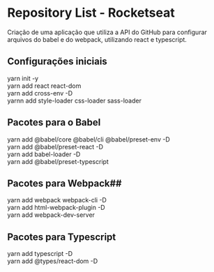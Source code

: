 # Repository List - Rocketseat

Criação de uma aplicação que utiliza a API do GitHub para configurar arquivos do babel e do webpack, utilizando react e typescript. 

## Configurações iniciais

yarn init -y \
yarn add react react-dom \
yarn add cross-env -D\
yarnn add style-loader css-loader sass-loader 


## Pacotes para o Babel

yarn add @babel/core @babel/cli @babel/preset-env -D\
yarn add @babel/preset-react -D\
yarn add babel-loader -D\
yarn add @babel/preset-typescript

## Pacotes para Webpack##

yarn add webpack webpack-cli -D\
yarn add html-webpack-plugin -D\
yarn add webpack-dev-server

## Pacotes para Typescript 

yarn add typescript -D \
yarn add @types/react-dom -D
